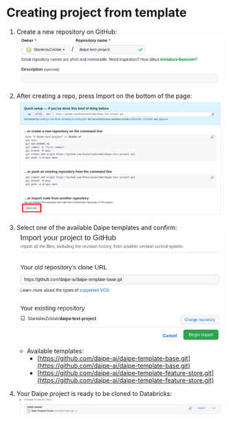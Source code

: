 # Creating project from template

1. Create a new repository on GitHub:
![](images/create-daipe-repo-step1.png)

2. After creating a repo, press Import on the bottom of the page:
![](images/create-daipe-repo-step2.png)

3. Select one of the available Daipe templates and confirm:
![](images/create-daipe-repo-step3.png)
     - Available templates:
        - [https://github.com/daipe-ai/daipe-template-base.git](https://github.com/daipe-ai/daipe-template-base.git)
        - [https://github.com/daipe-ai/daipe-template-feature-store.git](https://github.com/daipe-ai/daipe-template-feature-store.git)

4. Your Daipe project is ready to be cloned to Databricks:
![](images/create-daipe-repo-step4.png)

